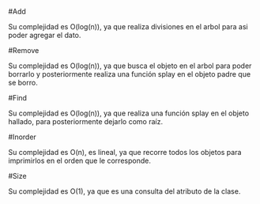 #Add

Su complejidad es O(log(n)), ya que realiza divisiones en el arbol para asi poder agregar el dato.

#Remove

Su complejidad es O(log(n)), ya que busca el objeto en el arbol para poder borrarlo y posteriormente realiza una función splay en el objeto padre que se borro.

#Find

Su complejidad es O(log(n)), ya que realiza una función splay en el objeto hallado, para posteriormente dejarlo como raíz.

#Inorder

Su complejidad es O(n), es lineal, ya que recorre todos los objetos para imprimirlos en el orden que le corresponde.

#Size

Su complejidad es O(1), ya que es una consulta del atributo de la clase.
